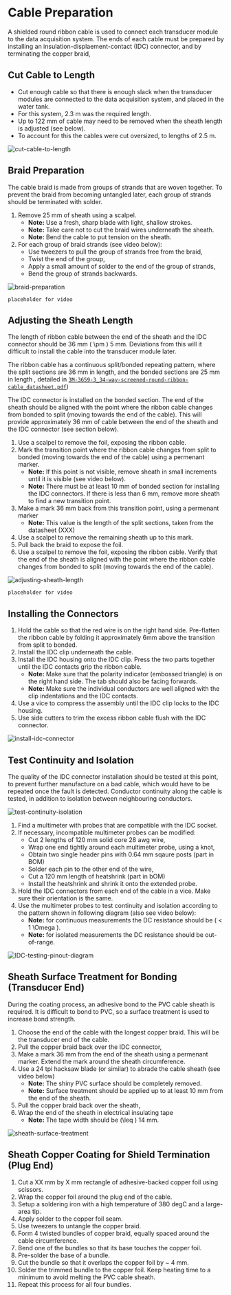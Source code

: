 # Cable Preparation

A shielded round ribbon cable is used to connect each transducer module to the data acquisition system. The ends of each cable must be prepared by installing an insulation-displaement-contact (IDC) connector, and by terminating the copper braid,

## Cut Cable to Length

* Cut enough cable so that there is enough slack when the transducer modules are connected to the data acquisition system, and placed in the water tank.
* For this system, 2.3 m was the required length.
* Up to 122 mm of cable may need to be removed when the sheath length is adjusted (see below).
* To account for this the cables were cut oversized, to lengths of 2.5 m.

![cut-cable-to-length](img/cable-preparation/cut-cable-to-length.svg)

## Braid Preparation

The cable braid is made from groups of strands that are woven together. To prevent the braid from becoming untangled later, each group of strands should be terminated with solder.

1. Remove 25 mm of sheath using a scalpel.
    - **Note:** Use a fresh, sharp blade with light, shallow strokes.
    - **Note:** Take care not to cut the braid wires underneath the sheath. 
    - **Note:** Bend the cable to put tension on the sheath.
2. For each group of braid strands (see video below):
    - Use tweezers to pull the group of strands free from the braid,
    - Twist the end of the group,
    - Apply a small amount of solder to the end of the group of strands,
    - Bend the group of strands backwards.

![braid-preparation](img/cable-preparation/braid-preparation.svg)

` placeholder for video `

## Adjusting the Sheath Length

The length of ribbon cable between the end of the sheath and the IDC connector should be 36 mm \( \pm \) 5 mm. Deviations from this will it difficult to install the cable into the transducer module later.

The ribbon cable has a continuous split/bonded repeating pattern, where the split sections are 36 mm in length, and the bonded sections are 25 mm in length , detailed in [`3M-3659-3_34-way-screened-round-ribbon-cable_datasheet.pdf`](https://github.com/morganjroberts/open-UST/blob/main/hardware-distribution/technical-datasheets/3M-3659-3_34-way-screened-round-ribbon-cable_datasheet.pdf))

The IDC connector is installed on the bonded section. The end of the sheath should be aligned with the point where the ribbon cable changes from bonded to split (moving towards the end of the cable). This will provide approximately 36 mm of cable between the end of the sheath and the IDC connector (see section below). 

1. Use a scalpel to remove the foil, exposing the ribbon cable.
2. Mark the transition point where the ribbon cable changes from split to bonded (moving towards the end of the cable) using a permenant marker.
    - **Note:** If this point is not visible, remove sheath in small increments until it is visible (see video below).
    - **Note:** There must be at least 10 mm of bonded section for installing the IDC connectors. If there is less than 6 mm, remove more sheath to find a new transition point.
3. Make a mark 36 mm back from this transition point, using a permenant marker
    - **Note:** This value is the length of the split sections, taken from the datasheet (XXX)
4. Use a scalpel to remove the remaining sheath up to this mark.
5. Pull back the braid to expose the foil.
6. Use a scalpel to remove the foil, exposing the ribbon cable. Verify that the end of the sheath is aligned with the point where the ribbon cable changes from bonded to split (moving towards the end of the cable).

![adjusting-sheath-length](img/cable-preparation/adjusting-sheath-length.svg)

` placeholder for video `

## Installing the Connectors

1. Hold the cable so that the red wire is on the right hand side. Pre-flatten the ribbon cable by folding it approximately 6mm above the transition from split to bonded.
2. Install the IDC clip underneath the cable. 
3. Install the IDC housing onto the IDC clip. Press the two parts together until the IDC contacts grip the ribbon cable.
    * **Note:** Make sure that the polarity indicator (embossed triangle) is on the right hand side. The tab should also be facing forwards.
    * **Note:** Make sure the individual conductors are well aligned with the clip indentations and the IDC contacts.
4. Use a vice to compress the assembly until the IDC clip locks to the IDC housing.
5. Use side cutters to trim the excess ribbon cable flush with the IDC connector.

![install-idc-connector](img/cable-preparation/install-idc-connector.svg)

## Test Continuity and Isolation

The quality of the IDC connector installation should be tested at this point, to prevent further manufacture on a bad cable, which would have to be repeated once the fault is detected.
Conductor continuity along the cable is tested, in addition to isolation between neighbouring conductors.

![test-continuity-isolation](img/cable-preparation/test-continuity-isolation.svg)

1. Find a multimeter with probes that are compatible with the IDC socket.
2. If necessary, incompatible multimeter probes can be modified:
    * Cut 2 lengths of 120 mm solid core 28 awg wire,
    * Wrap one end tightly around each multimeter probe, using a knot,
    * Obtain two single header pins with 0.64 mm sqaure posts (part in BOM)
    * Solder each pin to the other end of the wire,
    * Cut a 120 mm length of heatshrink (part in bOM)
    * Install the heatshrink and shrink it onto the extended probe.
3. Hold the IDC connectors from each end of the cable in a vice. Make sure their orientation is the same.
4. Use the multimeter probes to test continuity and isolation according to the pattern shown in following diagram (also see video below):
    * **Note:** for continuous measurements the DC resistance should be \( < 1 \Omega \).
    * **Note:** for isolated measurements the DC resistance should be out-of-range.

![IDC-testing-pinout-diagram](img/cable-preparation/IDC-testing-pinout-diagram.png)

## Sheath Surface Treatment for Bonding (Transducer End)

During the coating process, an adhesive bond to the PVC cable sheath is required. It is difficult to bond to PVC, so a surface treatment is used to increase bond strength.

1. Choose the end of the cable with the longest copper braid. This will be the transducer end of the cable.
2. Pull the copper braid back over the IDC connector,
3. Make a mark 36 mm from the end of the sheath using a permenant marker. Extend the mark around the sheath circumference.
4. Use a 24 tpi hacksaw blade (or similar) to abrade the cable sheath (see video below)
    * **Note:** The shiny PVC surface should be completely removed.
    * **Note:** Surface treatment should be applied up to at least 10 mm from the end of the sheath.
5. Pull the copper braid back over the sheath,
6. Wrap the end of the sheath in electrical insulating tape
    * **Note:** The tape width should be \(\leq \) 14 mm.

![sheath-surface-treatment](img/cable-preparation/sheath-surface-treatment.svg)

## Sheath Copper Coating for Shield Termination (Plug End)

1. Cut a XX mm by X mm rectangle of adhesive-backed copper foil using scissors.
2. Wrap the copper foil around the plug end of the cable.
3. Setup a soldering iron with a high temperature of 380 degC and a large-area tip.
4. Apply solder to the copper foil seam.
5. Use tweezers to untangle the copper braid.
6. Form 4 twisted bundles of copper braid, equally spaced around the cable circumference.
7. Bend one of the bundles so that its base touches the copper foil.
8. Pre-solder the base of a bundle.
9. Cut the bundle so that it overlaps the copper foil by ~ 4 mm.
10. Solder the trimmed bundle to the copper foil. Keep heating time to a minimum to avoid melting the PVC cable sheath.
11. Repeat this process for all four bundles.
